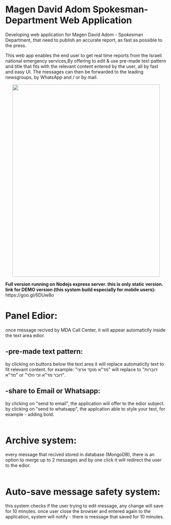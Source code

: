 # Magen David Adom Spokesman-Department Web Application

Developing web application for Magen David Adom - Spokesman Department,
that need to publish an accurate report, as fast as possible to the press.

This web app enables the end user to get real time reports from the Israeli national emergency services,By offering to edit & use pre-made text pattern and title that fits with the relevant content entered by the user, all by fast and easy UI.
The messages can then be forwarded to the leading newsgroups, by WhatsApp and / or by mail.
<p align="center">
  <img width="460" height="600" src="https://maorbachar.github.io/Magen-David-Adom-Spokesman-Department-Web-Application/images/preview.jpg">
</p>
<b>Full version running on Nodejs express server.  this is only static version.
  <br>
link for DEMO version (this system build especially for mobile users):</b>
https://goo.gl/6DUw8o

# Panel Edior:
once message recived by MDA Call Center, it will appear automaticlly inside the text area edior.

## -pre-made text pattern:
by clicking on buttons below the text area it will replace automaticlly text to fit relevant content.
for example: "מד"א מוקד ארצי" will replace to "דוברות מד"א" or "דובר מד"א זכי הלר".

## -share to Email or Whatsapp:
by clicking on "send to email", the application will offer to the edior subject.
<br>
by clicking on "send to whatsapp", the applcation able to style your text, for example - adding bold.
<br>
<br>
# Archive system:
every message that recived stored in database (MongoDB), there is an option to merge up to 2 messages and by one click it will redirect the user to the edior.
<br>
<br>
# Auto-save message safety system:
this system checks if the user trying to edit message, any change will save for 10 minutes.
once user close the browser and entered again to the application, system will notify - there is message that saved for 10 minutes.
